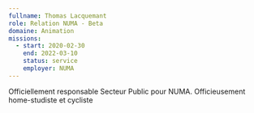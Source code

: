 ```yaml
---
fullname: Thomas Lacquemant
role: Relation NUMA - Beta
domaine: Animation
missions:
  - start: 2020-02-30
    end: 2022-03-10
    status: service
    employer: NUMA
---
```


Officiellement responsable Secteur Public pour NUMA.
Officieusement home-studiste et cycliste 

